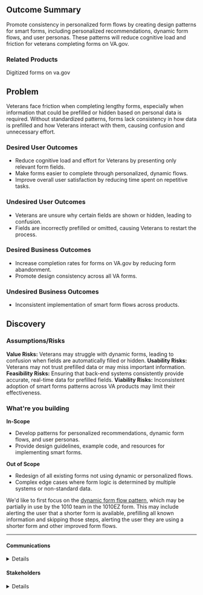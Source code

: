 ## Outcome Summary
Promote consistency in personalized form flows by creating design patterns for smart forms, including personalized recommendations, dynamic form flows, and user personas. These patterns will reduce cognitive load and friction for veterans completing forms on VA.gov.

### Related Products
Digitized forms on va.gov

## Problem
Veterans face friction when completing lengthy forms, especially when information that could be prefilled or hidden based on personal data is required. Without standardized patterns, forms lack consistency in how data is prefilled and how Veterans interact with them, causing confusion and unnecessary effort.

### Desired User Outcomes
- Reduce cognitive load and effort for Veterans by presenting only relevant form fields.
- Make forms easier to complete through personalized, dynamic flows.
- Improve overall user satisfaction by reducing time spent on repetitive tasks.

### Undesired User Outcomes
- Veterans are unsure why certain fields are shown or hidden, leading to confusion.
- Fields are incorrectly prefilled or omitted, causing Veterans to restart the process.

### Desired Business Outcomes
- Increase completion rates for forms on VA.gov by reducing form abandonment.
- Promote design consistency across all VA forms.

### Undesired Business Outcomes
- Inconsistent implementation of smart form flows across products.

## Discovery

### Assumptions/Risks
**Value Risks:** Veterans may struggle with dynamic forms, leading to confusion when fields are automatically filled or hidden.
**Usability Risks:** Veterans may not trust prefilled data or may miss important information.
**Feasibility Risks:** Ensuring that back-end systems consistently provide accurate, real-time data for prefilled fields.
**Viability Risks:** Inconsistent adoption of smart forms patterns across VA products may limit their effectiveness. 

### What're you building

**In-Scope**
- Develop patterns for personalized recommendations, dynamic form flows, and user personas.
- Provide design guidelines, example code, and resources for implementing smart forms.

**Out of Scope**
- Redesign of all existing forms not using dynamic or personalized flows.
- Complex edge cases where form logic is determined by multiple systems or non-standard data.

We'd like to first focus on the [dynamic form flow pattern](https://github.com/department-of-veterans-affairs/tmf-auth-exp-design-patterns/issues/25), which may be partially in use by the 1010 team in the 1010EZ form. This may include alerting the user that a shorter form is available, prefilling all known information and skipping those steps, alerting the user they are using a shorter form and other improved form flows.


---

#### Communications
<details>

- Team Name: Authenticated Experience Design Patterns
- GitHub Label(s): 
- Slack channel: tmf-auth-exp-design-patterns
- Product POCs: Becky Phung (VA Product Owner), Lynn Stahl (Agile6 Product Manager)

</details>


#### Stakeholders
<details>
  
- Office/Department: OCTO/VA Design System, USDS/USWDS
- Contact(s): Matt Dingee (VADS), Kevin Hoffman (VADS), 
 
</details>

